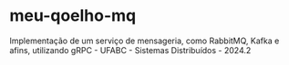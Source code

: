 # meu-qoelho-mq
Implementação de um serviço de mensageria, como RabbitMQ, Kafka e afins, utilizando gRPC - UFABC - Sistemas Distribuídos - 2024.2
